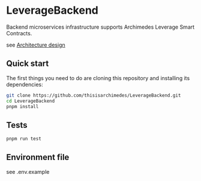 # LeverageBackend

Backend microservices infrastructure supports Archimedes Leverage Smart Contracts.

see [Architecture design](https://www.notion.so/archimedesfi/Architectural-Proposal-for-Event-Processing-Micro-Service-327458f8dfec462c87758fbd509ef314)

## Quick start

The first things you need to do are cloning this repository and installing its
dependencies:

```sh
git clone https://github.com/thisisarchimedes/LeverageBackend.git
cd LeverageBackend
pnpm install
```

## Tests

```sh
pnpm run test
```

## Environment file

see .env.example

